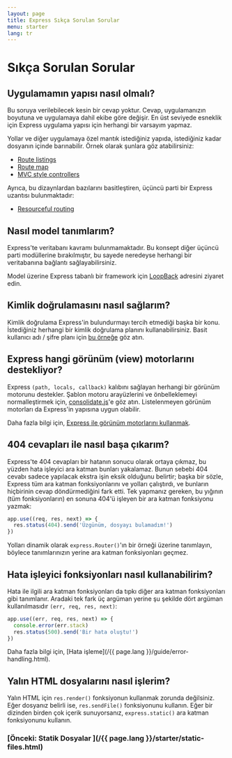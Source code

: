 ```yaml
---
layout: page
title: Express Sıkça Sorulan Sorular
menu: starter
lang: tr
---
```

# Sıkça Sorulan Sorular

## Uygulamamın yapısı nasıl olmalı?

Bu soruya verilebilecek kesin bir cevap yoktur. Cevap, uygulamanızın boyutuna ve uygulamaya dahil ekibe göre değişir. En üst seviyede esneklik için Express uygulama yapısı için herhangi bir varsayım yapmaz.

Yollar ve diğer uygulamaya özel mantık istediğiniz yapıda, istediğiniz kadar dosyanın içinde barınabilir. Örnek olarak şunlara göz atabilirsiniz:

* [Route listings](https://github.com/expressjs/express/blob/4.13.1/examples/route-separation/index.js#L32-L47)
* [Route map](https://github.com/expressjs/express/blob/4.13.1/examples/route-map/index.js#L52-L66)
* [MVC style controllers](https://github.com/expressjs/express/tree/master/examples/mvc)

Ayrıca, bu dizaynlardan bazılarını basitleştiren, üçüncü parti bir Express uzantısı bulunmaktadır:

* [Resourceful routing](https://github.com/expressjs/express-resource)

## Nasıl model tanımlarım?

Express'te veritabanı kavramı bulunmamaktadır. Bu konsept diğer üçüncü parti modüllerine bırakılmıştır, bu sayede neredeyse herhangi bir veritabanına bağlantı sağlayabilirsiniz.

Model üzerine Express tabanlı bir framework için [LoopBack](http://loopback.io) adresini ziyaret edin.

## Kimlik doğrulamasını nasıl sağlarım?

Kimlik doğrulama Express'in bulundurmayı tercih etmediği başka bir konu. İstediğiniz herhangi bir kimlik doğrulama planını kullanabilirsiniz. Basit kullanıcı adı / şifre planı için [bu örneğe](https://github.com/expressjs/express/tree/master/examples/auth) göz atın.

## Express hangi görünüm (view) motorlarını destekliyor?

Express `(path, locals, callback)` kalıbını sağlayan herhangi bir görünüm motorunu destekler. Şablon motoru arayüzlerini ve önbelleklemeyi normalleştirmek için, [consolidate.js](https://github.com/visionmedia/consolidate.js)'e göz atın. Listelenmeyen görünüm motorları da Express'in yapısına uygun olabilir.

Daha fazla bilgi için, [Express ile görünüm motorlarını kullanmak](/{{page.lang}}/guide/using-template-engines.html).

## 404 cevapları ile nasıl başa çıkarım?

Express'te 404 cevapları bir hatanın sonucu olarak ortaya çıkmaz, bu yüzden hata işleyici ara katman bunları yakalamaz. Bunun sebebi 404 cevabı sadece yapılacak ekstra işin eksik olduğunu belirtir; başka bir sözle, Express tüm ara katman fonksiyonlarını ve yolları çalıştırdı, ve bunların hiçbirinin cevap döndürmediğini fark etti. Tek yapmanız gereken, bu yığının (tüm fonksiyonların) en sonuna 404'ü işleyen bir ara katman fonksiyonu yazmak:

```js
app.use((req, res, next) => {
  res.status(404).send('Üzgünüm, dosyayı bulamadım!')
})
```

Yolları dinamik olarak `express.Router()`'ın bir örneği üzerine tanımlayın, böylece tanımlarınızın yerine ara katman fonksiyonları geçmez.

## Hata işleyici fonksiyonları nasıl kullanabilirim?

Hata ile ilgili ara katman fonksiyonları da tıpkı diğer ara katman fonksiyonları gibi tanımlanır. Aradaki tek fark üç argüman yerine şu şekilde dört argüman kullanılmasıdır `(err, req, res, next)`:

```js
app.use((err, req, res, next) => {
  console.error(err.stack)
  res.status(500).send('Bir hata oluştu!')
})
```

Daha fazla bilgi için, [Hata işleme](/{{ page.lang }}/guide/error-handling.html).

## Yalın HTML dosyalarını nasıl işlerim?

Yalın HTML için `res.render()` fonksiyonun kullanmak zorunda değilsiniz. Eğer dosyanız belirli ise, `res.sendFile()` fonksiyonunu kullanın. Eğer bir dizinden birden çok içerik sunuyorsanız, `express.static()` ara katman fonksiyonunu kullanın.

###  [Önceki: Statik Dosyalar ](/{{ page.lang }}/starter/static-files.html)
